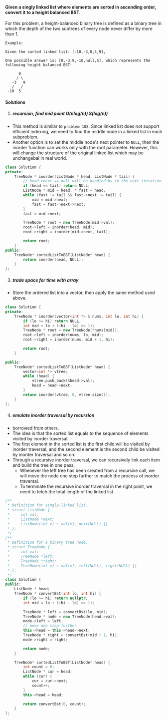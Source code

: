 #### Given a singly linked list where elements are sorted in ascending order, convert it to a height balanced BST.

For this problem, a height-balanced binary tree is defined as a binary tree in which the depth of the two subtrees of every node never differ by more than 1.

```
Example:

Given the sorted linked list: [-10,-3,0,5,9],

One possible answer is: [0,-3,9,-10,null,5], which represents the following height balanced BST:

      0
     / \
   -3   9
   /   /
 -10  5
```


#### Solutions


1. ##### recursion, find mid point O(nlog(n)) S(log(n))

- This method is similar to `problem 108`. Since linked list does not support efficient indexing, we need to find the middle node in a linked list in each subproblem.
- Another option is to set the middle node's next pointer to `NULL`, then the inorder function can works only with the root parameter. However, this will change the structure of the original linked list which may be unchangebal in real world.

```c++
class Solution {
private:
    TreeNode * inorder(ListNode * head, ListNode * tail) {
        // head->next == null will be handled by in the next iteration
        if (head == tail) return NULL;
        ListNode * mid = head, * fast = head;
        while (fast != tail && fast->next != tail) {
            mid = mid->next;
            fast = fast->next->next;
        }
        fast = mid->next;

        TreeNode * root = new TreeNode(mid->val);
        root->left = inorder(head, mid);
        root->right = inorder(mid->next, tail);

        return root;
    }
public:
    TreeNode* sortedListToBST(ListNode* head) {
        return inorder(head, NULL);
    }
};
```


3. ##### trade space for time with array

- Store the ordered list into a vector, then apply the same method used above.

```c++
class Solution {
private:
    TreeNode * inorder(vector<int *> & nums, int lo, int hi) {
        if (lo >= hi) return NULL;
        int mid = lo + ((hi - lo) >> 1);
        TreeNode * root = new TreeNode(*nums[mid]);
        root->left = inorder(nums, lo, mid);
        root->right = inorder(nums, mid + 1, hi);

        return root;
    }

public:
    TreeNode* sortedListToBST(ListNode* head) {
        vector<int *> vtree;
        while (head) {
            vtree.push_back(&head->val);
            head = head->next;
        }
        return inorder(vtree, 0, vtree.size());
    }
};
```


4. ##### emulate inorder traversal by recursion


- borrowed from others.
- The idea is that the sorted list equals to the sequence of elements visited by inorder traversal.
- The first element in the sorted list is the first child will be visited by inorder traversal, and the second element is the second child be visited by inorder traversal and so on.
- Through a recursive inorder traversal, we can recursively link each item and build the tree in one pass.
    - Whenever the left tree has been created from a recursive call, we will move the node one step further to match the process of inorder traversal.
    - To terminate the recursive inorder traversal in the right point, we need to fetch the total length of the linked list.

```c++
/**
 * Definition for singly-linked list.
 * struct ListNode {
 *     int val;
 *     ListNode *next;
 *     ListNode(int x) : val(x), next(NULL) {}
 * };
 */
/**
 * Definition for a binary tree node.
 * struct TreeNode {
 *     int val;
 *     TreeNode *left;
 *     TreeNode *right;
 *     TreeNode(int x) : val(x), left(NULL), right(NULL) {}
 * };
 */
class Solution {
public:
    ListNode * head;
    TreeNode * convertBst(int lo, int hi) {
        if (lo >= hi) return nullptr;
        int mid = lo + ((hi - lo) >> 1);

        TreeNode * left = convertBst(lo, mid);
        TreeNode * node = new TreeNode(head->val);
        node->left = left;
        // move one step further
        this->head = this->head->next;
        TreeNode * right = convertBst(mid + 1, hi);
        node->right = right;

        return node;
    }

    TreeNode* sortedListToBST(ListNode* head) {
        int count = 0;
        ListNode * cur = head;
        while (cur) {
            cur = cur->next;
            count++;
        }
        this->head = head;

        return convertBst(0, count);
    }
};
```